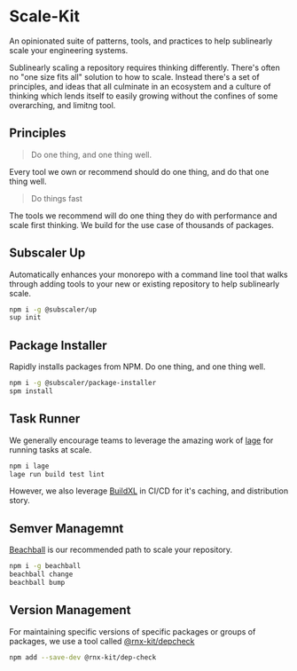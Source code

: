 # Scale-Kit

An opinionated suite of patterns, tools, and practices to help sublinearly scale your engineering systems.

Sublinearly scaling a repository requires thinking differently. There's often no "one size fits all" solution to how to scale. Instead there's a set of principles, and ideas that all culminate in an ecosystem and a culture of thinking which lends itself to easily growing without the confines of some overarching, and limitng tool.

## Principles

> Do one thing, and one thing well.

Every tool we own or recommend should do one thing, and do that one thing well.

> Do things fast

The tools we recommend will do one thing they do with performance and scale first thinking. We build for the use case of thousands of packages.

## Subscaler Up
Automatically enhances your monorepo with a command line tool that walks through adding tools to your new or existing
repository to help sublinearly scale.

```bash
npm i -g @subscaler/up
sup init
```

## Package Installer
Rapidly installs packages from NPM. Do one thing, and one thing well.

```bash
npm i -g @subscaler/package-installer
spm install
```

## Task Runner
We generally encourage teams to leverage the amazing work of [lage](https://github.com/microsoft/lage) for running tasks at scale.

```bash
npm i lage
lage run build test lint
```

However, we also leverage [BuildXL](https://github.com/microsoft/buildxl) in CI/CD for it's caching, and distribution story.


## Semver Managemnt
[Beachball](https://github.com/microsoft/beachball) is our recommended path to scale your repository.

```bash
npm i -g beachball
beachball change
beachball bump
```

## Version Management
For maintaining specific versions of specific packages or groups of packages, we use a tool called [@rnx-kit/depcheck](https://github.com/microsoft/rnx-kit/tree/main/packages/dep-check)

```bash
npm add --save-dev @rnx-kit/dep-check
```
